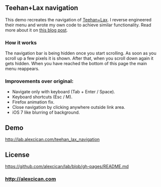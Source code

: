 ## Teehan+Lax navigation
This demo recreates the navigation of [Teehan+Lax](http://www.teehanlax.com). I reverse engineered their menu and wrote my own code to achieve similar functionality. Read more about it on [this blog post]().

### How it works
The navigation bar is being hidden once you start scrolling. As soon as you scroll up a few pixels it is shown. After that, when you scroll down again it gets hidden. When you have reached the bottom of this page the main menu reappears.

### Improvements over original:
* Navigate only with keyboard (Tab + Enter / Space).
* Keyboard shortcuts (Esc / M).
* Firefox animation fix.
* Close navigation by clicking anywhere outside link area.
* iOS 7 like blurring of background.

## Demo
http://lab.alexcican.com/teehan_lax_navigation

## License
https://github.com/alexcican/lab/blob/gh-pages/README.md

### http://alexcican.com